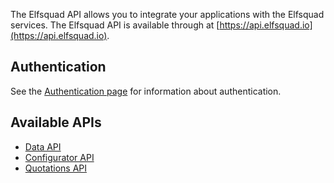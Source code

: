 The Elfsquad API allows you to integrate your applications with the Elfsquad services. The Elfsquad API is available through at [https://api.elfsquad.io](https://api.elfsquad.io).

## Authentication
See the [Authentication page](Authentication) for information about authentication.

## Available APIs

* [Data API](apis/data)
* [Configurator API](apis/configurator)
* [Quotations API](apis/quotations)